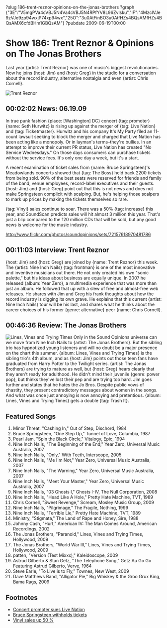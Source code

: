 ?slug 186-trent-reznor-opinions-on-the-jonas-brothers
?graph {"3E":"V5mgPVa4cVBJ5N4Va4cVBJ5N4RPfYV8L96Zvlsku","IF":"4MzclVJe9zVJe9zp94wxjP74xp94wx","25O":"3u0AtFinBO3u0AtfHZs4BQsAMfHZs4BQsAMX6cfdBHm1GBQsAM"}
?pubdate 2009-06-19T00:00

# Show 186: Trent Reznor & Opinions on The Jonas Brothers
Last year {artist: Trent Reznor} was one of music's biggest revolutionaries. Now he joins {host: Jim} and {host: Greg} in the studio for a conversation about the record industry, alternative nostalgia and even {artist: Chris Cornell}. 

![Trent Reznor](//static.soundopinions.org/images/2009/reznor.jpg)


## 00:02:02 News: 06.19.09
In true punk fashion {place: [Washington] DC} concert {tag: promoter} {name: Seth Hurwitz} is rising up against the merger of {tag: Live Nation} and {tag: Ticketmaster}. Hurwitz and his company It's My Party filed an 11-count lawsuit seeking to block the merger and charged that Live Nation has been acting like a monopoly. Or in layman's terms–they're bullies. In an attempt to improve their current PR status, Live Nation has created "No Service Wednesdays." On those days consumers can purchase tickets without the service fees. It's only one day a week, but it's a start.

A recent examination of ticket sales from {name: Bruce Springsteen}'s Meadowlands concerts showed that {tag: The Boss} held back 2200 tickets from being sold. 90% of the best seats were reserved for friends and family of the band, venue employees, record-label executives and their guests. {host: Jim} and {host: Greg} point out that this is not news and does not make Springsteen complicit with scalping. But, he's helping those scalpers to mark up prices by making the tickets themselves so rare.

{tag: Vinyl} sales continue to soar. There was a 50% {tag: increase} this year, and SoundScan predicts sales will hit almost 3 million this year. That's just a blip compared to the 120 million CDs that will be sold, but any good news is welcome for the music industry.

http://www.flickr.com/photos/soundopinions/sets/72157618970481786

## 00:11:03 Interview: Trent Reznor

{host: Jim} and {host: Greg} are joined by {name: Trent Reznor} this week. The {artist: Nine Inch Nails} {tag: frontman} is one of the most innovative and inventive musicians out there. He not only created his own "sonic palette," but his ideas about business are equally unique. In 2007 he released {album: Year Zero}, a multimedia experience that was more than just an album. He followed that up with a slew of free and almost-free web releases. He shares with Jim and Greg his frank thoughts about how the record industry is digging its own grave. He explains that this current {artist: Nine Inch Nails} tour will be his last, and shares what he thinks about the career choices of his former {genre: alternative} peer {name: Chris Cornell}.

## 00:46:36 Review: The Jonas Brothers
![Lines, Vines and Trying Times](//static.soundopinions.org/assets/186/25O0.jpg "114342891/540912513")
Only in the Sound Opinions universe can we move from Nine Inch Nails to {artist: The Jonas Brothers}. But the sibling trio has hypnotized young listeners and will no doubt be a major presence on the chart this summer. {album: Lines, Vines and Trying Times} is the sibling trio's 4th album, and as {host: Jim} points out those teen fans have graduated from Harry Potter to the Twilight series. {artist: The Jonas Brothers} are trying to mature as well, but {host: Greg} hears clearly that they aren't ready for adulthood. He didn't mind their juvenile {genre: power pop}, but thinks they've lost their pep and are trying too hard. Jim goes further and states that he hates the Jo Bros. Despite public vows of chastity, they present contradictory messages about women in the songs. And what was once just annoying is now annoying and pretentious. {album: Lines, Vines and Trying Times} gets a double {tag: Trash It}.

## Featured Songs
1. Minor Threat, "Cashing In," Out of Step, Dischord, 1984
2. Bruce Springsteen, "One Step Up," Tunnel of Love, Columbia, 1987
3. Pearl Jam, "Spin the Black Circle," Vitalogy, Epic, 1994
4. Nine Inch Nails, "The Beginning of the End," Year Zero, Universal Music Australia, 2007
5. Nine Inch Nails, "Only," With Teeth, Interscope, 2005
6. Nine Inch Nails, "Me I'm Not," Year Zero, Universal Music Australia, 2007
7. Nine Inch Nails, "The Warning," Year Zero, Universal Music Australia, 2007
8. Nine Inch Nails, "Meet Your Master," Year Zero, Universal Music Australia, 2007
9. Nine Inch Nails, "03 Ghosts I," Ghosts I-IV, The Null Corporation, 2008
10. Nine Inch Nails, "Head Like A Hole," Pretty Hate Machine, TVT, 1989
11. Chris Cornell, "Sweet Revenge," Scream, Mosley Music Group, 2009 
12. Nine Inch Nails, "Pilgrimage," The Fragile, Nothing, 1999
13. Nine Inch Nails, "Terrible Lie," Pretty Hate Machine, TVT, 1989
14. Ministry, "Stigmata," The Land of Rape and Honey, Sire, 1988
15. Johnny Cash, "Hurt," American IV: The Man Comes Around, American Recordings, 2002
16. The Jonas Brothers, "Paranoid," Lines, Vines and Trying Times, Hollywood, 2009
17. The Jonas Brothers, "World War III," Lines, Vines and Trying Times, Hollywood, 2009
18. patten, "Version (Test Mixxx)," Kaleidoscope, 2009
19. Astrud Gilberto & Stan Getz, "The Telephone Song," Getz Au Go Go Featuring Astrud Gilberto, Verve, 1964
20. Steve Earle, "To Live is to Fly," Townes, New West, 2009
21. Dave Matthews Band, "Alligator Pie," Big Whiskey & the Groo Grux King, Bama Rags, 2009

## Footnotes
- [Concert promoter sues Live Nation](http://www.billboard.com/biz/articles/news/1269349/concert-promoter-seth-hurwitz-sues-live-nation)
- [Bruce Springsteen withholds tickets](http://www.nj.com/news/index.ssf/2009/06/springsteen_withheld_best_tick.html)
- [Vinyl sales up 50 %](http://latimesblogs.latimes.com/music_blog/2009/06/vinyl-sales-to-hit-another-high-point-in-2009.html)
